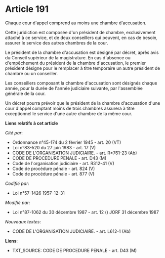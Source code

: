 # Article 191

Chaque cour d'appel comprend au moins une chambre d'accusation.

Cette juridiction est composée d'un président de chambre, exclusivement attaché à ce service, et de deux conseillers qui
peuvent, en cas de besoin, assurer le service des autres chambres de la cour.

Le président de la chambre d'accusation est désigné par décret, après avis du Conseil supérieur de la magistrature. En cas
d'absence ou d'empêchement du président de la chambre d'accusation, le premier président désigne pour le remplacer à titre
temporaire un autre président de chambre ou un conseiller.

Les conseillers composant la chambre d'accusation sont désignés chaque année, pour la durée de l'année judiciaire suivante,
par l'assemblée générale de la cour.

Un décret pourra prévoir que le président de la chambre d'accusation d'une cour d'appel comptant moins de trois chambres
assurera à titre exceptionnel le service d'une autre chambre de la même cour.

**Liens relatifs à cet article**

_Cité par_:

  - Ordonnance n°45-174 du 2 février 1945 - art. 20 (VT)
  - Loi n°83-520 du 27 juin 1983 - art. 17 (V)
  - CODE DE L'ORGANISATION JUDICIAIRE. - art. R*761-23 (Ab)
  - CODE DE PROCEDURE PENALE - art. D43 (M)
  - Code de l'organisation judiciaire - art. R312-41 (V)
  - Code de procédure pénale - art. 824 (V)
  - Code de procédure pénale - art. 877 (V)

_Codifié par_:

  - Loi n°57-1426 1957-12-31

_Modifié par_:

  - Loi n°87-1062 du 30 décembre 1987 - art. 12 () JORF 31 décembre 1987

_Nouveaux textes_:

  - CODE DE L'ORGANISATION JUDICIAIRE. - art. L612-1 (Ab)

**Liens**:

  - TXT_SOURCE: CODE DE PROCEDURE PENALE - art. D43 (M)
